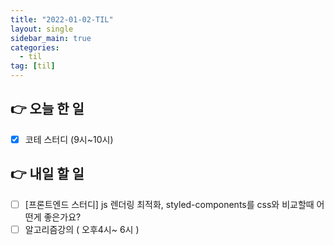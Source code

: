```yaml
---
title: "2022-01-02-TIL"
layout: single
sidebar_main: true
categories: 
  - til
tag: [til]
---
```


## 👉 오늘 한 일

- [x]  코테 스터디 (9시~10시)

## 👉 내일 할 일

- [ ]  [프론트엔드 스터디]  js 렌더링 최적화, styled-components를 css와 비교할때 어떤게 좋은가요?
- [ ]  알고리즘강의 ( 오후4시~ 6시 )

<br /><br /><br /><br />
